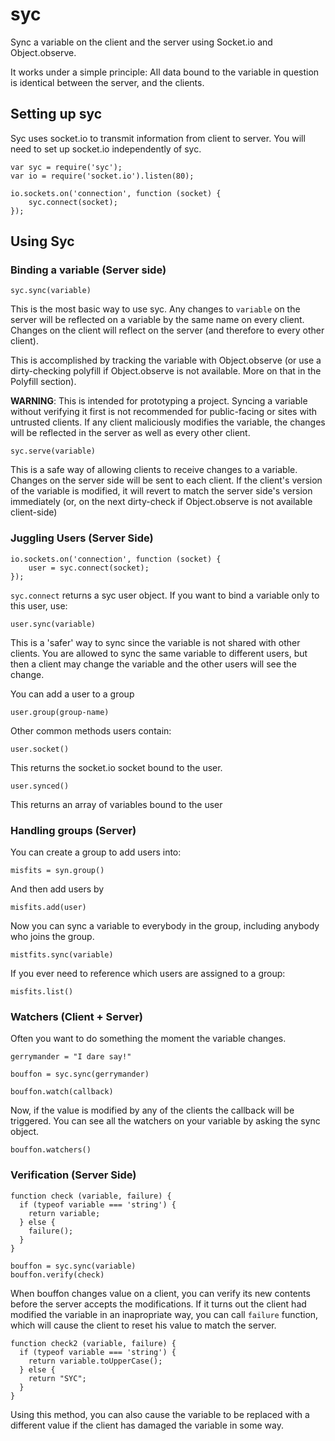 syc
===

Sync a variable on the client and the server using Socket.io and Object.observe.

It works under a simple principle: All data bound to the variable in question is identical between the server, and the clients.

## Setting up syc

Syc uses socket.io to transmit information from client to server. You will need to set up socket.io independently of syc.

    var syc = require('syc');
    var io = require('socket.io').listen(80);

    io.sockets.on('connection', function (socket) {
        syc.connect(socket);
    });

## Using Syc

### Binding a variable (Server side)

    syc.sync(variable)

This is the most basic way to use syc. Any changes to `variable` on the server will be reflected on a variable by the same name on every client. Changes on the client will reflect on the server (and therefore to every other client).

This is accomplished by tracking the variable with Object.observe (or use a dirty-checking polyfill if Object.observe is not available. More on that in the Polyfill section).

**WARNING**: This is intended for prototyping a project. Syncing a variable without verifying it first is not recommended for public-facing or sites with untrusted clients. If any client maliciously modifies the variable, the changes will be reflected in the server as well as every other client.

    syc.serve(variable)
    
This is a safe way of allowing clients to receive changes to a variable. Changes on the server side will be sent to each client. If the client's version of the variable is modified, it will revert to match the server side's version immediately (or, on the next dirty-check if Object.observe is not available client-side)

### Juggling Users (Server Side)

    io.sockets.on('connection', function (socket) {
        user = syc.connect(socket);
    });

`syc.connect` returns a syc user object. If you want to bind a variable only to this user, use:

    user.sync(variable)

This is a 'safer' way to sync since the variable is not shared with other clients. You are allowed to sync the same variable to different users, but then a client may change the variable and the other users will see the change.

You can add a user to a group

    user.group(group-name)
    
Other common methods users contain: 

    user.socket()
    
This returns the socket.io socket bound to the user.
    
    user.synced()
    
This returns an array of variables bound to the user 

### Handling groups (Server)

You can create a group to add users into:

    misfits = syn.group()

And then add users by

    misfits.add(user)

Now you can sync a variable to everybody in the group, including anybody who joins the group.

    mistfits.sync(variable) 
    
If you ever need to reference which users are assigned to a group:

    misfits.list()

### Watchers (Client + Server)

Often you want to do something the moment the variable changes.

    gerrymander = "I dare say!"
    
    bouffon = syc.sync(gerrymander)
    
    bouffon.watch(callback)
    
Now, if the value is modified by any of the clients the callback will be triggered. You can see all the watchers on your variable by asking the sync object.

    bouffon.watchers()

### Verification (Server Side)

    function check (variable, failure) {
      if (typeof variable === 'string') {
        return variable;
      } else { 
        failure();
      }
    }
    
    bouffon = syc.sync(variable)
    bouffon.verify(check)
   
When bouffon changes value on a client, you can verify its new contents before the server accepts the modifications. If it turns out the client had modified the variable in an inapropriate way, you can call `failure` function, which will cause the client to reset his value to match the server.

    function check2 (variable, failure) {
      if (typeof variable === 'string') {
        return variable.toUpperCase();
      } else {
        return "SYC";
      }
    }
    
Using this method, you can also cause the variable to be replaced with a different value if the client has damaged the variable in some way.
